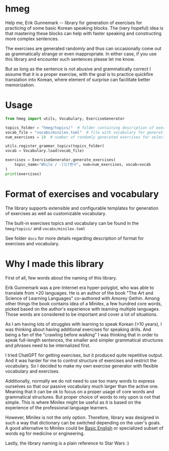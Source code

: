 # hmeg

Help me, Erik Gunnemark -- library for generation of exercises for practicing of some basic Korean speaking blocks.
The (very hopeful) idea is that mastering these blocks can help with faster speaking and constructing more
complex sentences. 

The exercises are generated randomly and thus can occasionally come out
as grammatically strange or even inappropriate. In either case, if you use this library and
encounter such sentences please let me know.

But as long as the sentence is not abusive and grammatically correct I assume
that it is a proper exercise, with the goal is to practice quickfire translation into Korean,
where element of surprise can facilitate better memorization.

# Usage

```python
from hmeg import utils, Vocabulary, ExerciseGenerator

topics_folder = "hmeg/topics/"  # folder containing description of exercises for different grammar topics.
vocab_file = "vocabs/minilex.toml"  # file with vocabulary for generation of exercises.
num_exercises = 10  # number of randomly generated exercises for selected topic

utils.register_grammar_topics(topics_folder)
vocab = Vocabulary.load(vocab_file)

exercises = ExerciseGenerator.generate_exercises(
    topic_name="While / -(으)면서", num=num_exercises, vocab=vocab
)
print(exercises)
```

# Format of exercises and vocabulary

The library supports extensible and configurable templates for generation of exercises
as well as customizable vocabulary.

The built-in exercises topics and vocabulary can be found in the `hmeg/topics/` and `vocabs/minilex.toml` 

See folder `docs` for more details regarding description of format for exercises and vocabulary.

# Why I made this library

First of all, few words about the naming of this library.

Erik Gunnemark was a pre-Internet era hyper-polyglot, who was able to translate from >20 languages.
He is an author of the book "The Art and Science of Learning Languages" co-authored with Amorey Gethin.
Among other things the book contains idea of a Minilex,
a few hundred core words, picked based on the author's experience with learning multiple languages.
Those words are considered to be important and cover a lot of situations.

As I am having lots of struggles with learning to speak Korean (>10 years), I was
thinking about having additional exercises for speaking drills. And
being a fan of the "crawling before walking" I was thinking that in
order to speak full-length sentences, the smaller and simpler
grammatical structures and phrases need to be internalized first.

I tried ChatGPT for getting exercises, but it produced quite repetitive
output. And it was harder for me to control structure of exercises
and restrict the vocabulary. So I decided to make my own exercise
generator with flexible vocabulary and exercises.

Additionally, normally we do not need to use too many words to express
ourselves so that our passive vocabulary much larger than the active one.
Meaning that it can be ok to focus on a proper usage
of core words and grammatical structures. But proper choice of words
to rely upon is not that simple. This is where Minilex might be useful as it
is based on the experience of the professional language learners.

However, Minilex is not the only option. Therefore, library was designed in such a way
that dictionary can be switched depending on the user's goals.
A good alternative to Minilex could be [Basic English](https://en.wikipedia.org/wiki/Basic_English)
or specialized subset of words eg for medicine or engineering.  

Lastly, the library naming is a plain reference to Star Wars :)

